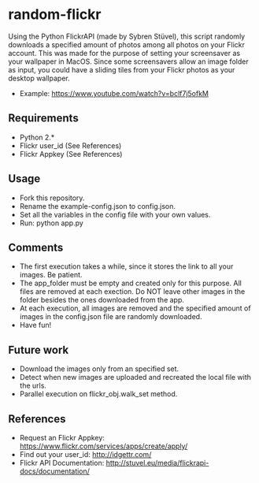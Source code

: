 random-flickr
=============

Using the Python FlickrAPI (made by Sybren Stüvel), this script randomly downloads a specified amount of photos among all photos on your Flickr account. 
This was made for the purpose of setting your screensaver as your wallpaper in MacOS. Since some screensavers allow an image folder as input, you could have a sliding tiles from your Flickr photos as your desktop wallpaper.
- Example: https://www.youtube.com/watch?v=bclf7j5ofkM

## Requirements
- Python 2.*
- Flickr user_id (See References)
- Flickr Appkey (See References)

## Usage
- Fork this repository.
- Rename the example-config.json to config.json.
- Set all the variables in the config file with your own values.
- Run: python app.py

## Comments
- The first execution takes a while, since it stores the link to all your images. Be patient.
- The app_folder must be empty and created only for this purpose. All files are removed at each exection. Do NOT leave other images in the folder besides the ones downloaded from the app.
- At each execution, all images are removed and the specified amount of images in the config.json file are randomly downloaded.
- Have fun!


## Future work
- Download the images only from an specified set.
- Detect when new images are uploaded and recreated the local file with the urls.
- Parallel execution on flickr_obj.walk_set method.

## References

- Request an Flickr Appkey: https://www.flickr.com/services/apps/create/apply/
- Find out your user_id:    http://idgettr.com/
- Flickr API Documentation: http://stuvel.eu/media/flickrapi-docs/documentation/
